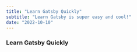 ```yaml
---
title: "Learn Gatsby Quickly"
subtitle: "Learn Gatsby is super easy and cool!"
date: "2022-10-10"
---
```


### Learn Gatsby Quickly